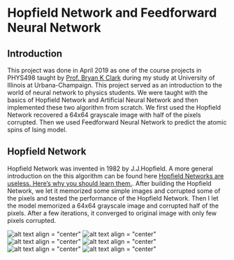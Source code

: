 # Hopfield Network and Feedforward Neural Network
## Introduction
This project was done in  April 2019 as one of the course projects in PHYS498 taught by [Prof. Bryan K Clark](https://physics.illinois.edu/people/directory/profile/bkclark) during my study at University of Illinois at Urbana-Champaign. This project served as an introduction to the world of neural network to physics students. We were taught with the basics of Hopfield Network and Artificial Neural Network and then implemented these two algorithm from scratch. We first used the Hopfield Network recovered a 64x64 grayscale image with half of the pixels corrupted. Then we used Feedforward Neural Network to predict the atomic spins of Ising model.
## Hopfield Network
Hopfield Network was invented in 1982 by J.J.Hopfield. A more general introduction on the this algorithm can be found here [Hopfield Networks are useless. Here’s why you should learn them.](https://towardsdatascience.com/hopfield-networks-are-useless-heres-why-you-should-learn-them-f0930ebeadcd). 
After building the Hopfield Network, we let it memorized some simple images and corrupted some of the pixels and tested the performance of the Hopfield Network. 
Then I let the model memorized a 64x64 grayscale image and corrupted half of the pixels. After a few iterations, it converged to original image with only few pixels corrupted.

![alt text align = "center"](https://github.com/jinyk44/Neural-Networks/blob/master/thumbnail_train/imgs/0.jpg)
![alt text align = "center"](https://github.com/jinyk44/Neural-Networks/blob/master/thumbnail_train/imgs/1.jpg)
![alt text align = "center"](https://github.com/jinyk44/Neural-Networks/blob/master/thumbnail_train/imgs/2.jpg)
![alt text align = "center"](https://github.com/jinyk44/Neural-Networks/blob/master/thumbnail_train/imgs/3.jpg)
![alt text align = "center"](https://github.com/jinyk44/Neural-Networks/blob/master/thumbnail_train/imgs/4.jpg)
![alt text align = "center"](https://github.com/jinyk44/Neural-Networks/blob/master/thumbnail_train/imgs/5.jpg)


